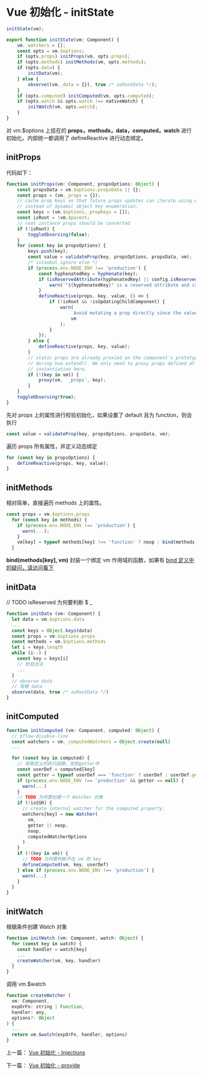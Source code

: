 <!-- vue_learn--initState -->

# Vue 初始化 - initState

```js
initState(vm);
```

```js
export function initState(vm: Component) {
	vm._watchers = [];
	const opts = vm.$options;
	if (opts.props) initProps(vm, opts.props);
	if (opts.methods) initMethods(vm, opts.methods);
	if (opts.data) {
		initData(vm);
	} else {
		observe((vm._data = {}), true /* asRootData */);
	}
	if (opts.computed) initComputed(vm, opts.computed);
	if (opts.watch && opts.watch !== nativeWatch) {
		initWatch(vm, opts.watch);
	}
}
```

对 vm.\$options 上挂在的 **props，methods，data，computed，watch** 进行初始化。内部统一都调用了 defineReactive 进行动态绑定。

## initProps

代码如下：

```js
function initProps(vm: Component, propsOptions: Object) {
	const propsData = vm.$options.propsData || {};
	const props = (vm._props = {});
	// cache prop keys so that future props updates can iterate using Array
	// instead of dynamic object key enumeration.
	const keys = (vm.$options._propKeys = []);
	const isRoot = !vm.$parent;
	// root instance props should be converted
	if (!isRoot) {
		toggleObserving(false);
	}
	for (const key in propsOptions) {
		keys.push(key);
		const value = validateProp(key, propsOptions, propsData, vm);
		/* istanbul ignore else */
		if (process.env.NODE_ENV !== 'production') {
			const hyphenatedKey = hyphenate(key);
			if (isReservedAttribute(hyphenatedKey) || config.isReservedAttr(hyphenatedKey)) {
				warn(`"${hyphenatedKey}" is a reserved attribute and cannot be used as component prop.`, vm);
			}
			defineReactive(props, key, value, () => {
				if (!isRoot && !isUpdatingChildComponent) {
					warn(
						`Avoid mutating a prop directly since the value will be ` + `overwritten whenever the parent component re-renders. ` + `Instead, use a data or computed property based on the prop's ` + `value. Prop being mutated: "${key}"`,
						vm
					);
				}
			});
		} else {
			defineReactive(props, key, value);
		}
		// static props are already proxied on the component's prototype
		// during Vue.extend(). We only need to proxy props defined at
		// instantiation here.
		if (!(key in vm)) {
			proxy(vm, `_props`, key);
		}
	}
	toggleObserving(true);
}
```

先对 props 上的属性进行校验初始化，如果设置了 default 且为 function，则会执行

```js
const value = validateProp(key, propsOptions, propsData, vm);
```

遍历 props 所有属性，并定义动态绑定

```js
for (const key in propsOptions) {
	defineReactive(props, key, value);
}
```

## initMethods

相对简单，直接遍历 methods 上的属性。

```js
const props = vm.$options.props
  for (const key in methods) {
    if (process.env.NODE_ENV !== 'production') {
      warn(...);
    }
    vm[key] = typeof methods[key] !== 'function' ? noop : bind(methods[key], vm)
  }
```

**bind(methods[key], vm)** 封装一个绑定 vm 作用域的函数，如果有 [bind 定义中的疑问，请访问看下](https://github.com/eminoda/myBlog/issues/14)

## initData

// TODO isReserved 为何要判断 \$ \_

```js
function initData (vm: Component) {
  let data = vm.$options.data
  ...
  const keys = Object.keys(data)
  const props = vm.$options.props
  const methods = vm.$options.methods
  let i = keys.length
  while (i--) {
    const key = keys[i]
    // 检验合法
    ...
  }
  // observe data
  // 观察 data
  observe(data, true /* asRootData */)
}

```

## initComputed

```js
function initComputed (vm: Component, computed: Object) {
  // $flow-disable-line
  const watchers = vm._computedWatchers = Object.create(null)
  ...

  for (const key in computed) {
    // 获取定义的执行函数，放到getter中
    const userDef = computed[key]
    const getter = typeof userDef === 'function' ? userDef : userDef.get
    if (process.env.NODE_ENV !== 'production' && getter == null) {
      warn(...)
    }
    // TODO 为何要创建一个 Watcher 对象
    if (!isSSR) {
      // create internal watcher for the computed property.
      watchers[key] = new Watcher(
        vm,
        getter || noop,
        noop,
        computedWatcherOptions
      )
    }
    if (!(key in vm)) {
      // TODO 为何要判断不在 vm 的 key
      defineComputed(vm, key, userDef)
    } else if (process.env.NODE_ENV !== 'production') {
      warn(...)
    }
  }
}
```

## initWatch

根据条件创建 Watch 对象

```js
function initWatch (vm: Component, watch: Object) {
  for (const key in watch) {
    const handler = watch[key]
    ...
    createWatcher(vm, key, handler)
  }
}
```

调用 vm.\$watch

```js
function createWatcher (
  vm: Component,
  expOrFn: string | Function,
  handler: any,
  options?: Object
) {
  ...
  return vm.$watch(expOrFn, handler, options)
}
```

上一篇： [Vue 初始化 - Injections](./vue_learn_10_initInjections.md)

下一篇： [Vue 初始化 - provide](./vue_learn_12_initProvide.md)
